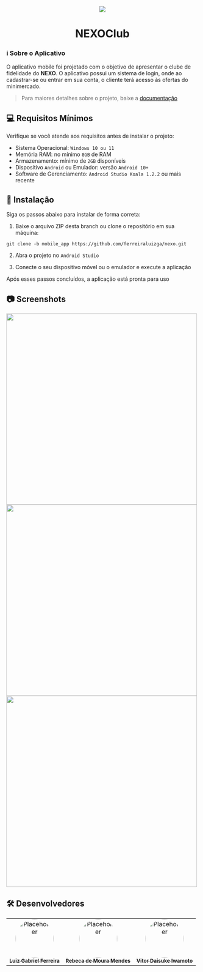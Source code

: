 <p align="center">
    <img src="https://skillicons.dev/icons?i=kotlin,sqlite"/>
</p>

<h1 align="center">NEXOClub</h1>

### ℹ Sobre o Aplicativo
O aplicativo mobile foi projetado com o objetivo de apresentar o clube de fidelidade do **NEXO**. O aplicativo possui um sistema de login, onde ao cadastrar-se ou entrar em sua conta, o cliente terá acesso às ofertas do minimercado.

> Para maiores detalhes sobre o projeto, baixe a [documentação](https://github.com/user-attachments/files/17845880/doc_nexo.pdf)

## 💻 Requisitos Mínimos

Verifique se você atende aos requisitos antes de instalar o projeto:
- Sistema Operacional: `Windows 10 ou 11`
- Memória RAM: no mínimo `8GB` de RAM
- Armazenamento: mínimo de `2GB` disponíveis
- Dispositivo `Android` ou Emulador: versão `Android 10+`
- Software de Gerenciamento: `Android Studio Koala 1.2.2` ou mais recente

## 🚀 Instalação

Siga os passos abaixo para instalar de forma correta:

1. Baixe o arquivo ZIP desta branch ou clone o repositório em sua máquina:
```
git clone -b mobile_app https://github.com/ferreiraluizga/nexo.git
```

2. Abra o projeto no `Android Studio`

3. Conecte o seu dispositivo móvel ou o emulador e execute a aplicação

Após esses passos concluídos, a aplicação está pronta para uso

## 📷 Screenshots

<img src="https://github.com/user-attachments/assets/be08e6bf-606c-4e1f-9a68-a35acf518b80" height="500px">
<img src="https://github.com/user-attachments/assets/474eea91-568e-47fb-aaf5-2a75d90eee5a" height="500px">
<img src="https://github.com/user-attachments/assets/f949a84d-24af-41eb-997b-b67488dd7713" height="500px">

## 🛠️ Desenvolvedores

<table border="0" style="border-collapse: collapse;">
  <tr>
    <td align="center" style="border: none;">
      <a href="https://github.com/ferreiraluizga">
        <img src="https://github.com/user-attachments/assets/b8926ea3-be80-475d-9b2d-f4e882916675" width="100px" style="border-radius: 50%;" alt="Placeholder"/><br>
        <sub>
          <b>Luiz Gabriel Ferreira</b>
        </sub>
      </a>
    </td>
    <td align="center" style="border: none;">
      <a href="https://github.com/RebecadeMouraMendes">
        <img src="https://github.com/user-attachments/assets/38f7f200-6a5a-47e6-b365-9f3c4651db4d" width="100px" style="border-radius: 50%;" alt="Placeholder"/><br>
        <sub>
          <b>Rebeca de Moura Mendes</b>
        </sub>
      </a>
    </td>
    <td align="center" style="border: none;">
      <a href="https://github.com/Daisukeiw">
        <img src="https://github.com/user-attachments/assets/cceb179a-5a49-46d4-b4b3-f6e17c06099b" width="100px" style="border-radius: 50%;" alt="Placeholder"/><br>
        <sub>
          <b>Vitor Daisuke Iwamoto</b>
        </sub>
      </a>
    </td>
  </tr>
</table>
